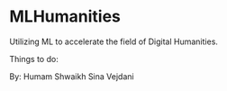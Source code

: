 # MLHumanities
Utilizing ML to accelerate the field of Digital Humanities.

Things to do:


By: 
Humam Shwaikh
Sina Vejdani